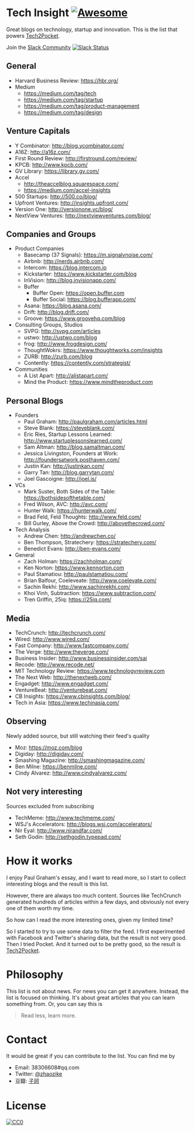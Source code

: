 # Tech Insight [![Awesome](https://cdn.rawgit.com/sindresorhus/awesome/d7305f38d29fed78fa85652e3a63e154dd8e8829/media/badge.svg)](https://github.com/sindresorhus/awesome)
Great blogs on technology, startup and innovation. This is the list that powers [Tech2Pocket](http://productchaseapp.herokuapp.com/tech2pocket).

Join the [Slack Community](http://productchase-slack.herokuapp.com/)
[![Slack Status](http://productchase-slack.herokuapp.com/badge.svg)](http://productchase-slack.herokuapp.com/)

## General
- Harvard Business Review: https://hbr.org/
- Medium
    - https://medium.com/tag/tech
    - https://medium.com/tag/startup
    - https://medium.com/tag/product-management
    - https://medium.com/tag/design

## Venture Capitals
- Y Combinator: http://blog.ycombinator.com/
- A16Z: http://a16z.com/
- First Round Review: http://firstround.com/review/
- KPCB: http://www.kpcb.com/
- GV Library: https://library.gv.com/
- Accel
    - http://theaccelblog.squarespace.com/
    - https://medium.com/accel-insights
- 500 Startups: http://500.co/blog/
- Upfront Ventures: http://insights.upfront.com/
- Version One: http://versionone.vc/blog/
- NextView Ventures: http://nextviewventures.com/blog/
    
## Companies and Groups
- Product Companies
    - Basecamp (37 Signals): https://m.signalvnoise.com/
    - Airbnb: http://nerds.airbnb.com/
    - Intercom: https://blog.intercom.io
    - Kickstarter: https://www.kickstarter.com/blog
    - InVision: http://blog.invisionapp.com/
    - Buffer
         - Buffer Open: https://open.buffer.com
         - Buffer Social: https://blog.bufferapp.com/
    - Asana: https://blog.asana.com/
    - Drift: http://blog.drift.com/
    - Groove: https://www.groovehq.com/blog
- Consulting Groups, Studios
    - SVPG: http://svpg.com/articles
    - ustwo: http://ustwo.com/blog
    - frog: http://www.frogdesign.com/
    - ThoughtWokrs: https://www.thoughtworks.com/insights
    - ZURB: http://zurb.com/blog
    - Contently: https://contently.com/strategist/
- Communities
    - A List Apart: http://alistapart.com/
    - Mind the Product: https://www.mindtheproduct.com


## Personal Blogs

- Founders
    - Paul Graham: http://paulgraham.com/articles.html
    - Steve Blank: https://steveblank.com/
    - Eric Ries, Startup Lessons Learned: http://www.startuplessonslearned.com/
    - Sam Altman: http://blog.samaltman.com/
    - Jessica Livingston, Founders at Work: http://foundersatwork.posthaven.com/
    - Justin Kan: http://justinkan.com/
    - Garry Tan: http://blog.garrytan.com/
    - Joel Gascoigne: http://joel.is/
- VCs
    - Mark Suster, Both Sides of the Table: https://bothsidesofthetable.com/
    - Fred Wilson, AVC: http://avc.com/
    - Hunter Walk: https://hunterwalk.com/
    - Brad Feld, Feld Thoughts: http://www.feld.com/
    - Bill Gurley, Above the Crowd: http://abovethecrowd.com/
- Tech Analysis
    - Andrew Chen: http://andrewchen.co/
    - Ben Thompson, Stratechery: https://stratechery.com/
    - Benedict Evans: http://ben-evans.com/
- General
    - Zach Holman: https://zachholman.com/
    - Ken Norton: https://www.kennorton.com
    - Paul Stamatiou: http://paulstamatiou.com/
    - Brian Balfour, Coeleveate: http://www.coelevate.com/
    - Sachin Rekhi: http://www.sachinrekhi.com/
    - Khoi Vinh, Subtraction: https://www.subtraction.com/
    - Tren Griffin, 25iq: https://25iq.com/

## Media

- TechCrunch: http://techcrunch.com/
- Wired: http://www.wired.com/
- Fast Company: http://www.fastcompany.com/
- The Verge: http://www.theverge.com/
- Business Insider: http://www.businessinsider.com/sai
- Recode: http://www.recode.net/
- MIT Technology Review: https://www.technologyreview.com
- The Next Web: http://thenextweb.com/
- Engadget: http://www.engadget.com/
- VentureBeat: http://venturebeat.com/
- CB Insights: https://www.cbinsights.com/blog/
- Tech in Asia: https://www.techinasia.com/

## Observing

Newly added source, but still watching their feed's quality

- Moz: https://moz.com/blog
- Digiday: http://digiday.com/
- Smashing Magazine: http://smashingmagazine.com/
- Ben Milne: https://benmilne.com/
- Cindy Alvarez: http://www.cindyalvarez.com/

## Not very interesting

Sources excluded from subscribing

- TechMeme: http://www.techmeme.com/
- WSJ's Accelerators: http://blogs.wsj.com/accelerators/
- Nir Eyal: http://www.nirandfar.com/
- Seth Godin: http://sethgodin.typepad.com/

# How it works

I enjoy Paul Graham's essay, and I want to read more, so I start to collect interesting blogs and the result is this list.

However, there are always too much content. Sources like TechCrunch
generated hundreds of articles within a few days, and obviously not every one of them worth my time.

So how can I read the more interesting ones, given my limited time?

So I started to try to use some data to filter the feed. I first experimented with Facebook and Twitter's sharing data, but the result is not very good.
Then I tried Pocket. And it turned out to be pretty good, so the result is [Tech2Pocket](http://productchaseapp.herokuapp.com/tech2pocket).

# Philosophy

This list is not about news. For news you can get it anywhere. Instead, the list is focused on thinking. It's about great articles that you can learn something from. Or, you can say this is

> Read less, learn more.

# Contact
It would be great if you can contribute to the list. You can find me by
- Email: 38306608#qq.com
- Twitter: [@zhaozike](https://twitter.com/zhaozike)
- 豆瓣: [子珂](https://www.douban.com/people/wohaobeia/)

# License

[![CC0](http://mirrors.creativecommons.org/presskit/buttons/88x31/svg/cc-zero.svg)](https://creativecommons.org/publicdomain/zero/1.0/)
